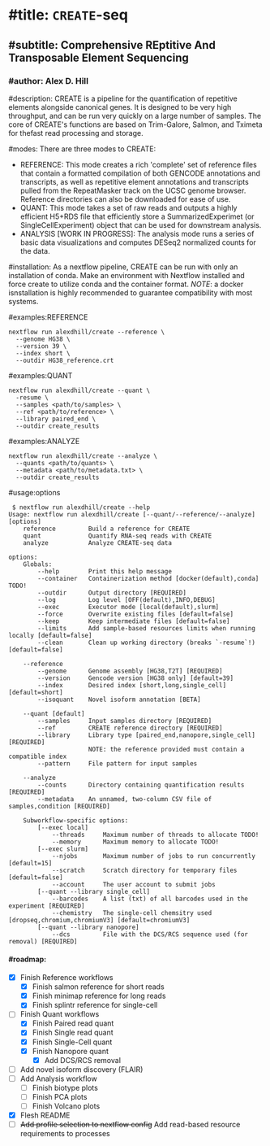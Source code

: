 <!--
  REQUIRED NOTICE: Copyright (c) 2020-2023, Regents of the University of California
  All rights reserved. https://polyformproject.org/licenses/noncommercial/1.0.0
  
  This software was developed by the Daniel Kim lab at the University of California, Santa Cruz.
  Authors: Roman E. Reggiardo, Vikas Peddu, Alex D. Hill
  
  The licensor grants you a copyright license for the software to do everything you might do with
  the software that would otherwise infringe the licensor’s copyright in it for any permitted
  purpose.
  
  As far as the law allows, the software comes as is, without any warranty or condition, and the
  licensor will not be liable to you for any damages arising out of these terms or the use or
  nature of the software, under any kind of legal claim.
-->


# #title: `CREATE`-seq
## #subtitle: Comprehensive REptitive And Transposable Element Sequencing
### #author: Alex D. Hill

#description: CREATE is a pipeline for the quantification of repetitive elements alongside canonical genes. It is designed to be very high throughput, and can be run very quickly on a large number of samples. The core of CREATE's functions are based on Trim-Galore, Salmon, and Tximeta for thefast read processing and storage. 

#modes: There are three modes to CREATE:
  - REFERENCE: This mode creates a rich 'complete' set of reference files that contain a formatted compilation of both GENCODE annotations and transcripts, as well as repetitive element annotations and transcripts pulled from the RepeatMasker track on the UCSC genome browser. Reference directories can also be downloaded for ease of use.
  - QUANT: This mode takes a set of raw reads and outputs a highly efficient H5+RDS file that efficiently store a SummarizedExperimet (or SingleCellExperiment) object that can be used for downstream analysis.
  - ANALYSIS [WORK IN PROGRESS]: The analysis mode runs a series of basic data visualizations and computes DESeq2 normalized counts for the data.

#installation: As a nextflow pipeline, CREATE can be run with only an installation of conda. Make an environment with Nextflow installed and force create to utilize conda and the container format. *NOTE*: a docker isnstallation is highly recommended to guarantee compatibility with most systems.

#examples:REFERENCE
```
nextflow run alexdhill/create --reference \
  --genome HG38 \
  --version 39 \
  --index short \
  --outdir HG38_reference.crt
```

#examples:QUANT
```
nextflow run alexdhill/create --quant \
  -resume \
  --samples <path/to/samples> \
  --ref <path/to/reference> \
  --library paired_end \
  --outdir create_results
```

#examples:ANALYZE
```
nextflow run alexdhill/create --analyze \
  --quants <path/to/quants> \
  --metadata <path/to/metadata.txt> \
  --outdir create_results
```

#usage:options
```
 $ nextflow run alexdhill/create --help
Usage: nextflow run alexdhill/create [--quant/--reference/--analyze] [options]
    reference         Build a reference for CREATE
    quant             Quantify RNA-seq reads with CREATE
    analyze           Analyze CREATE-seq data

options:
    Globals:
        --help        Print this help message
        --container   Containerization method [docker(default),conda] TODO!
        --outdir      Output directory [REQUIRED]
        --log         Log level [OFF(default),INFO,DEBUG]
        --exec        Executor mode [local(default),slurm]
        --force       Overwrite existing files [default=false]
        --keep        Keep intermediate files [default=false]
        --limits      Add sample-based resources limits when running locally [default=false]
        --clean       Clean up working directory (breaks `-resume`!) [default=false]

    --reference
        --genome      Genome assembly [HG38,T2T] [REQUIRED]
        --version     Gencode version [HG38 only] [default=39]
        --index       Desired index [short,long,single_cell] [default=short]
        --isoquant    Novel isoform annotation [BETA]

    --quant [default]
        --samples     Input samples directory [REQUIRED]
        --ref         CREATE reference directory [REQUIRED]
        --library     Library type [paired_end,nanopore,single_cell] [REQUIRED]
                      NOTE: the reference provided must contain a compatible index
        --pattern     File pattern for input samples

    --analyze
        --counts      Directory containing quantification results [REQUIRED]
        --metadata    An unnamed, two-column CSV file of samples,condition [REQUIRED]

    Subworkflow-specific options:
        [--exec local]
            --threads     Maximum number of threads to allocate TODO!
            --memory      Maximum memory to allocate TODO!
        [--exec slurm]
            --njobs       Maximum number of jobs to run concurrently [default=15]
            --scratch     Scratch directory for temporary files [default=false]
            --account     The user account to submit jobs
        [--quant --library single_cell]
            --barcodes    A list (txt) of all barcodes used in the experiment [REQUIRED]
            --chemistry   The single-cell chemsitry used [dropseq,chromium,chromiumV3] [default=chromiumV3]
        [--quant --library nanopore]
            --dcs         File with the DCS/RCS sequence used (for removal) [REQUIRED]
```

#### #roadmap:
- [X] Finish Reference workflows
  - [X] Finish salmon reference for short reads
  - [X] Finish minimap reference for long reads
  - [X] Finish splintr reference for single-cell
- [ ] Finish Quant workflows
  - [X] Finish Paired read quant
  - [X] Finish Single read quant
  - [X] Finish Single-Cell quant
  - [X] Finish Nanopore quant
    - [X] Add DCS/RCS removal
- [ ] Add novel isoform discovery (FLAIR)
- [ ] Add Analysis workflow
  - [ ] Finish biotype plots
  - [ ] Finish PCA plots
  - [ ] Finish Volcano plots
- [X] Flesh README
- [ ] ~~Add profile selection to nextflow config~~ Add read-based resource requirements to processes